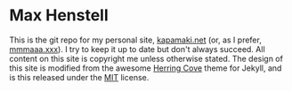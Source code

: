 Max Henstell
============

This is the git repo for my personal site, [kapamaki.net](http://kapamaki.net) (or, as I prefer, [mmmaaa.xxx](http://mmmaaa.xxx)). I try to keep it up to date but don't always succeed. All content on this site is copyright me unless otherwise stated. The design of this site is modified from the awesome [Herring Cove](https://github.com/arnp/herring-cove) theme for Jekyll, and is this released under the [MIT](http://opensource.org/licenses/MIT) license.
